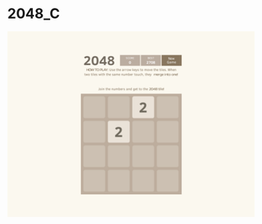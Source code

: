 # 2048_C

![Alt text](https://github.com/reganlam/2048_C/blob/master/Screenshots/ss1.png?raw=true "Screenshot 1")
